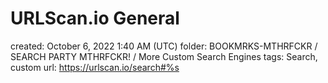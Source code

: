 # URLScan.io General

created: October 6, 2022 1:40 AM (UTC)
folder: BOOKMRKS-MTHRFCKR / SEARCH PARTY MTHRFCKR! / More Custom Search Engines
tags: Search, custom
url: https://urlscan.io/search#%s
